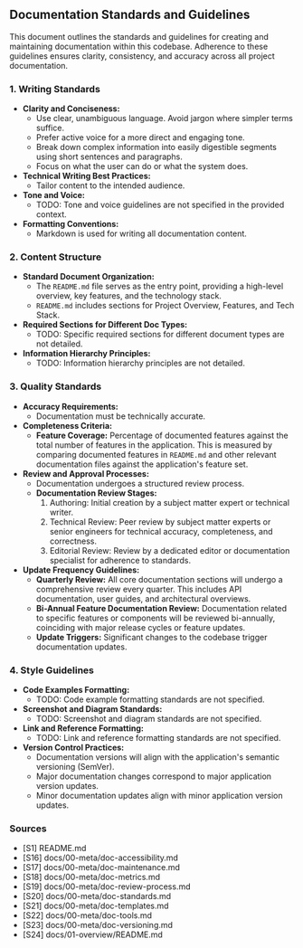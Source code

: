 ## Documentation Standards and Guidelines

This document outlines the standards and guidelines for creating and maintaining documentation within this codebase. Adherence to these guidelines ensures clarity, consistency, and accuracy across all project documentation.

### 1. Writing Standards

*   **Clarity and Conciseness:**
    *   Use clear, unambiguous language. Avoid jargon where simpler terms suffice.
    *   Prefer active voice for a more direct and engaging tone.
    *   Break down complex information into easily digestible segments using short sentences and paragraphs.
    *   Focus on what the user can do or what the system does.
*   **Technical Writing Best Practices:**
    *   Tailor content to the intended audience.
*   **Tone and Voice:**
    *   TODO: Tone and voice guidelines are not specified in the provided context.
*   **Formatting Conventions:**
    *   Markdown is used for writing all documentation content.

### 2. Content Structure

*   **Standard Document Organization:**
    *   The `README.md` file serves as the entry point, providing a high-level overview, key features, and the technology stack.
    *   `README.md` includes sections for Project Overview, Features, and Tech Stack.
*   **Required Sections for Different Doc Types:**
    *   TODO: Specific required sections for different document types are not detailed.
*   **Information Hierarchy Principles:**
    *   TODO: Information hierarchy principles are not detailed.

### 3. Quality Standards

*   **Accuracy Requirements:**
    *   Documentation must be technically accurate.
*   **Completeness Criteria:**
    *   **Feature Coverage:** Percentage of documented features against the total number of features in the application. This is measured by comparing documented features in `README.md` and other relevant documentation files against the application's feature set.
*   **Review and Approval Processes:**
    *   Documentation undergoes a structured review process.
    *   **Documentation Review Stages:**
        1.  Authoring: Initial creation by a subject matter expert or technical writer.
        2.  Technical Review: Peer review by subject matter experts or senior engineers for technical accuracy, completeness, and correctness.
        3.  Editorial Review: Review by a dedicated editor or documentation specialist for adherence to standards.
*   **Update Frequency Guidelines:**
    *   **Quarterly Review:** All core documentation sections will undergo a comprehensive review every quarter. This includes API documentation, user guides, and architectural overviews.
    *   **Bi-Annual Feature Documentation Review:** Documentation related to specific features or components will be reviewed bi-annually, coinciding with major release cycles or feature updates.
    *   **Update Triggers:** Significant changes to the codebase trigger documentation updates.

### 4. Style Guidelines

*   **Code Examples Formatting:**
    *   TODO: Code example formatting standards are not specified.
*   **Screenshot and Diagram Standards:**
    *   TODO: Screenshot and diagram standards are not specified.
*   **Link and Reference Formatting:**
    *   TODO: Link and reference formatting standards are not specified.
*   **Version Control Practices:**
    *   Documentation versions will align with the application's semantic versioning (SemVer).
    *   Major documentation changes correspond to major application version updates.
    *   Minor documentation updates align with minor application version updates.

### Sources

*   [S1] README.md
*   [S16] docs/00-meta/doc-accessibility.md
*   [S17] docs/00-meta/doc-maintenance.md
*   [S18] docs/00-meta/doc-metrics.md
*   [S19] docs/00-meta/doc-review-process.md
*   [S20] docs/00-meta/doc-standards.md
*   [S21] docs/00-meta/doc-templates.md
*   [S22] docs/00-meta/doc-tools.md
*   [S23] docs/00-meta/doc-versioning.md
*   [S24] docs/01-overview/README.md